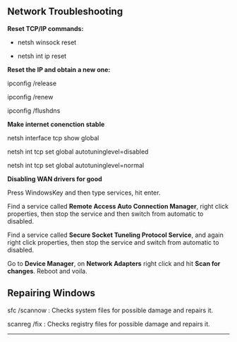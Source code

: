**Network Troubleshooting**
---------------------------------------------------------------------

**Reset TCP/IP commands:**

* netsh winsock reset

* netsh int ip reset

  
**Reset the IP and obtain a new one:**

ipconfig /release

ipconfig /renew

ipconfig /flushdns

**Make internet conenction stable**

netsh interface tcp show global

netsh int tcp set global autotuninglevel=disabled

netsh int tcp set global autotuninglevel=normal

  
**Disabling WAN drivers for good**

  
Press WindowsKey and then type services, hit enter. 

  Find a service called <b>Remote Access Auto Connection Manager</b>, right click properties, then stop the service and then switch from automatic to disabled.
  
  Find a service called <b>Secure Socket Tuneling Protocol Service</b>, and again right click properties, then stop the service and switch from automatic to disabled.
  
  Go to <b>Device Manager</b>, on <b>Network Adapters</b> right click and hit <b>Scan for changes</b>.
  Reboot and voila.
 
 
**Repairing Windows**
---------------------------------------------------------------

sfc /scannow : Checks system files for possible damage and repairs it.

scanreg /fix : Checks registry files for possible damage and repairs it.

----------------------------------------------------------------------------------------------------------------------------------------
